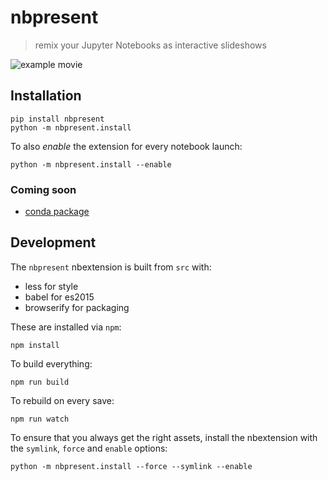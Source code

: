 
# nbpresent
> remix your Jupyter Notebooks as interactive slideshows

![example movie](http://continuumio.github.io/nbpresent/nbpresent.gif)

## Installation
```shell
pip install nbpresent
python -m nbpresent.install
```

To also _enable_ the extension for every notebook launch:
```shell
python -m nbpresent.install --enable
```

### Coming soon
- [conda package](https://github.com/ContinuumIO/nbpresent/issues/1)

## Development
The `nbpresent` nbextension is built from `src` with:
- less for style
- babel for es2015
- browserify for packaging

These are installed via `npm`:
```shell
npm install
```

To build everything:
```shell
npm run build
```

To rebuild on every save:
```shell
npm run watch
```

To ensure that you always get the right assets, install the nbextension with the `symlink`, `force` and `enable` options:
```shell
python -m nbpresent.install --force --symlink --enable
```
